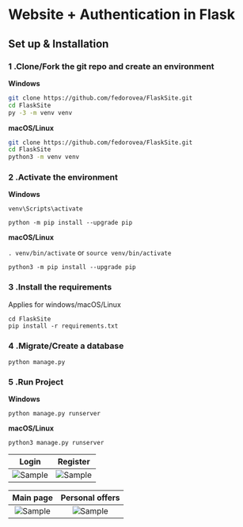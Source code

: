 # Website + Authentication in Flask

## Set up & Installation

### 1 .Clone/Fork the git repo and create an environment 
                    
**Windows**
          
```bash
git clone https://github.com/fedorovea/FlaskSite.git
cd FlaskSite
py -3 -m venv venv

```
          
**macOS/Linux**
          
```bash
git clone https://github.com/fedorovea/FlaskSite.git
cd FlaskSite
python3 -m venv venv

```

### 2 .Activate the environment
          
**Windows** 

```venv\Scripts\activate```

```python -m pip install --upgrade pip```
          
**macOS/Linux**

```. venv/bin/activate```
or
```source venv/bin/activate```

```python3 -m pip install --upgrade pip```

### 3 .Install the requirements

Applies for windows/macOS/Linux

```
cd FlaskSite
pip install -r requirements.txt
```
### 4 .Migrate/Create a database

```python manage.py```

### 5 .Run Project

**Windows**

```python manage.py runserver```

**macOS/Linux**

```python3 manage.py runserver```


Login           |  Register
:-------------------------:|:-------------------------:
![Sample](https://github.com/fedorovea/FlaskSite/blob/main/frontstatic/1.png)  |  ![Sample](https://github.com/fedorovea/FlaskSite/blob/main/frontstatic/4.png)</br>

Main page           |  Personal offers
:-------------------------:|:-------------------------:
![Sample](https://github.com/fedorovea/FlaskSite/blob/main/frontstatic/2.png)  |  ![Sample](https://github.com/fedorovea/FlaskSite/blob/main/frontstatic/3.png)</br>

